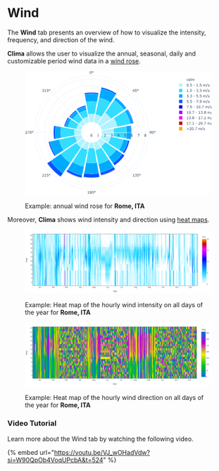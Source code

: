 # Wind

The **Wind** tab presents an overview of how to visualize the intensity, frequency, and direction of the wind.

**Clima** allows the user to visualize the annual, seasonal, daily and customizable period wind data in a [wind rose](https://en.wikipedia.org/wiki/Wind\_rose).

<figure><img src="../../../.gitbook/assets/CBEClima_Rome_ITA_annual_wind_rose_wind_tab (1).png" alt=""><figcaption><p>Example: annual wind rose for <strong>Rome, ITA</strong></p></figcaption></figure>

Moreover, **Clima** shows wind intensity and direction using [heat maps](https://en.wikipedia.org/wiki/Heat\_map).

<figure><img src="../../../.gitbook/assets/CBEClima_Rome_ITA_wind_speed_wind_tab.svg" alt=""><figcaption><p>Example: Heat map of the hourly wind intensity on all days of the year for <strong>Rome, ITA</strong></p></figcaption></figure>

<figure><img src="../../../.gitbook/assets/CBEClima_Rome_ITA_wind_direction_wind_tab.svg" alt=""><figcaption><p>Example: Heat map of the hourly wind direction on all days of the year for <strong>Rome, ITA</strong></p></figcaption></figure>

### Video Tutorial

Learn more about the Wind tab by watching the following video.

{% embed url="https://youtu.be/VJ_wOHadVdw?si=W90QpOb4VoqUPcbA&t=524" %}

